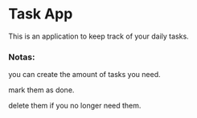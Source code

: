 # Task App

This is an application to keep track of your daily tasks.

### Notas:

you can create the amount of tasks you need.

mark them as done.

delete them if you no longer need them.







